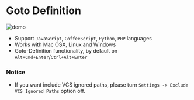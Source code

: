 # Goto Definition

![demo](http://ww1.sinaimg.cn/large/71ef46c1jw1f0f2vkw1aeg218f0p77rg.gif)

* Support `JavaScript`, `CoffeeScript`, `Python`, `PHP` languages
* Works with Mac OSX, Linux and Windows
* Goto-Definition functionality, by default on `Alt+Cmd+Enter`/`Ctrl+Alt+Enter`

### Notice

* If you want include VCS ignored paths, please turn `Settings -> Exclude VCS Ignored Paths` option off.
